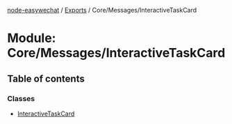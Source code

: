 [node-easywechat](../README.md) / [Exports](../modules.md) / Core/Messages/InteractiveTaskCard

# Module: Core/Messages/InteractiveTaskCard

## Table of contents

### Classes

- [InteractiveTaskCard](../classes/Core_Messages_InteractiveTaskCard.InteractiveTaskCard.md)
